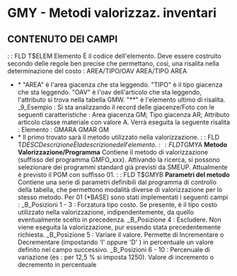 # GMY - Metodi valorizzaz. inventari
## CONTENUTO DEI CAMPI
 :  : FLD T$ELEM Elemento
È il codice dell'elemento.
Deve essere costruito secondo delle regole ben precise che permettano, così, una risalita nella determinazione del costo : 
AREA/TIPO/OAV
AREA/TIPO
AREA
- \*
"AREA" è l'area giacenza che sta leggendo.
"TIPO" è il tipo giacenza che sta leggendo.
"OAV" è l'oav dell'articolo che sta leggendo, l'attributo si trova nella tabella GMW.
"\*\*" è l'elemento ultimo di risalita.
_9_Esempio : 
Si sta analizzando il record delle giacenze/Foto con le seguenti caratteristiche : 
Area giacenza GM;
Tipo giacenza AR;
Attributo articolo classe materiale con valore A.
Verrà eseguita la seguente risalita : 
Elemento :  GMARA
GMAR
GM
- \*
Il primo trovato sarà il metodo utilizzato nella valorizzazione.
 :  : FLD T$DESC Descrizione
È la descrizione dell'elemento.
 :  : FLD T$GMYA __Metodo Valorizzazione/Programma__
Contiene il metodo di valorizzazione (suffisso del programma GMFO_xxx).
Attivando la ricerca, si possono selezionare dei programmi standard già previsti da SMEUP. Attualmente è previsto il PGM con suffisso 01.
 :  : FLD T$GMYB __Parametri del metodo__
Contiene una serie di parametri definibili dal programma di controllo della tabella, che permettono modalità diverse di valorizzazione per lo stesso metodo.
Per 01 (\*BASE) sono stati implementati i seguenti campi : 
_B_Posizioni 1 - 3  :  Forzatura tipo costo.
Se presente, è il tipo costo utilizzato nella valorizzazione, indipendentemente, da quello eventualmente scelto in precedenza.
_B_Posizione 4   :  Escludere.
Non viene eseguita la valorizzazione, pur essendo stata precedentemente richiesta.
_B_Posizione 5  :  Variare il valore.
Permette di Incrementare o Decrementare (impostando 'I' oppure 'D' ) in percentuale un valore definito nel campo successivo.
_B_Posizioni 6 - 10  :  Percenuale di variazione (es :  per 12,5 % si imposta 1250).
Valore di incremento o decremento in percentuale
